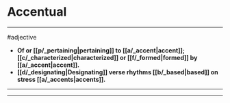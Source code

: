 # Accentual
---
#adjective
- **Of or [[p/_pertaining|pertaining]] to [[a/_accent|accent]]; [[c/_characterized|characterized]] or [[f/_formed|formed]] by [[a/_accent|accent]].**
- **[[d/_designating|Designating]] verse rhythms [[b/_based|based]] on stress [[a/_accents|accents]].**
---
---
